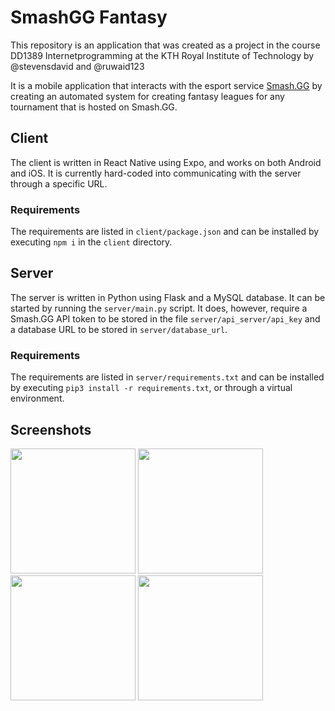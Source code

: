 # SmashGG Fantasy
This repository is an application that was created as a project in the course DD1389 Internetprogramming 
at the KTH Royal Institute of Technology by @stevensdavid and @ruwaid123

It is a mobile application that interacts with the esport service [Smash.GG](https://www.smash.gg) by creating an automated system for creating fantasy leagues for any tournament that is hosted on Smash.GG.

## Client
The client is written in React Native using Expo, and works on both Android and iOS. It is currently hard-coded into communicating with the server through a specific URL.

### Requirements
The requirements are listed in `client/package.json` and can be installed by executing `npm i` in the `client` directory.

## Server
The server is written in Python using Flask and a MySQL database. It can be started by running the `server/main.py` script. It does, however, require a Smash.GG API token to be stored in the file `server/api_server/api_key` and a database URL to be stored in `server/database_url`. 

### Requirements
The requirements are listed in `server/requirements.txt` and can be installed by executing `pip3 install -r requirements.txt`, or through a virtual environment. 

## Screenshots
<img src="https://i.imgur.com/AD3grtZ.png" width="200">
<img src="https://i.imgur.com/KDdhQVb.jpg" width="200">
<img src="https://i.imgur.com/WpIkbS7.png" width="200">
<img src="https://i.imgur.com/RYZefo3.jpg" width="200">
